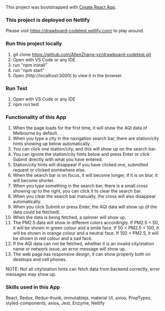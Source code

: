 This project was bootstrapped with [Create React App](https://github.com/facebook/create-react-app).

### This project is deployed on Netlify

Please visit https://drawboard-codetest.netlify.com/ to play around.

### Run this project locally

1. git clone https://github.com/AllenZhang-yz/drawboard-codetest.git
2. Open with VS Code or any IDE
3. run "npm install"
4. run "npm start"
5. Open (http://localhost:3000) to view it in the browser.

### Run Test

1. Open with VS Code or any IDE
2. npm run test

### Functionality of this App

1. When the page loads for the first time, it will show the AQI data of Melbourne by default.
2. When you type a city in the navigation search bar, there are station/city hints showing up below automatically.
3. You can click one station/city, and this will show up on the search bar.
4. You can ignore the station/city hints below and press Enter or click Submit directly with what you have entered.
5. Station/city hints will disappear if you have clicked one, submitted request or clicked somewhere else.
6. When the search bar is on focus, it will become longer, if it is on blur, it will become shorter.
7. When you type something in the search bar, there is a small cross showing up to the right, you can click it to clear the search bar.
8. When you clear the search bar manually, the cross will also disappear automatically.
9. When you click Submit or press Enter, the AQI data will show up (if the data could be fetched).
10. When the data is being fetched, a spinner will show up.
11. The PM2.5 data will show in different colors accordingly.
    If PM2.5 < 50, it will be shown in green colour and a smile face.
    If 50 < PM2.5 < 100, it will be shown in orange colour and a neutral face.
    If 100 < PM2.5, it will be shown in red colour and a sad face.
12. If the AQI data can not be fetched, whether it is an invalid city/station name or network issue, an error message will show up.
13. The web page has responsive design, it can show properly both on desktops and cell phones.

NOTE: Not all city/station hints can fetch data from backend correctly, error messages may show up.

### Skills used in this App

React, Redux, Redux-thunk, immutablejs, material UI, axios, PropTypes, styled-components, axios, Jest, Enzyme, Netlify
